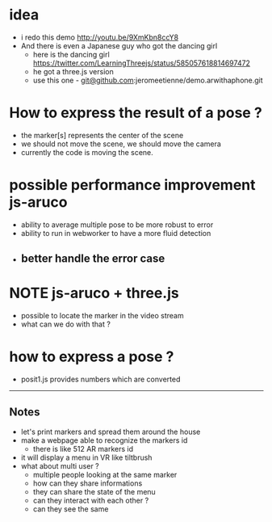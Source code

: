 # idea
- i redo this demo http://youtu.be/9XmKbn8ccY8
- And there is even a Japanese guy who got the dancing girl
  - here is the dancing girl https://twitter.com/LearningThreejs/status/585057618814697472
  - he got a three.js version
  - use this one - git@github.com:jeromeetienne/demo.arwithaphone.git

# How to express the result of a pose ?
- the marker[s] represents the center of the scene
- we should not move the scene, we should move the camera
- currently the code is moving the scene.

# possible performance improvement js-aruco
- ability to average multiple pose to be more robust to error
- ability to run in webworker to have a more fluid detection
- better handle the error case
  -

# NOTE js-aruco + three.js
- possible to locate the marker in the video stream
- what can we do with that ?
# how to express a pose ?
- posit1.js provides numbers which are converted

---

## Notes
- let's print markers and spread them around the house
- make a webpage able to recognize the markers id
  - there is like 512 AR markers id
- it will display a menu in VR like tiltbrush
- what about multi user ?
  - multiple people looking at the same marker
  - how can they share informations
  - they can share the state of the menu
  - can they interact with each other ?
  - can they see the same  
